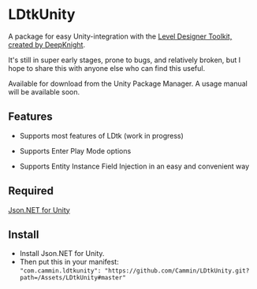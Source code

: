 # LDtkUnity
A package for easy Unity-integration with the [Level Designer Toolkit, created by DeepKnight](https://github.com/deepnight/ldtk).

It's still in super early stages, prone to bugs, and relatively broken, but I hope to share this with anyone else who can find this useful.

Available for download from the Unity Package Manager.
A usage manual will be available soon.

## Features

- Supports most features of LDtk (work in progress)

- Supports Enter Play Mode options

- Supports Entity Instance Field Injection in an easy and convenient way


## Required

[Json.NET for Unity](https://github.com/jilleJr/Newtonsoft.Json-for-Unity)

## Install

- Install Json.NET for Unity.
- Then put this in your manifest:  
 ```"com.cammin.ldtkunity": "https://github.com/Cammin/LDtkUnity.git?path=/Assets/LDtkUnity#master"```
